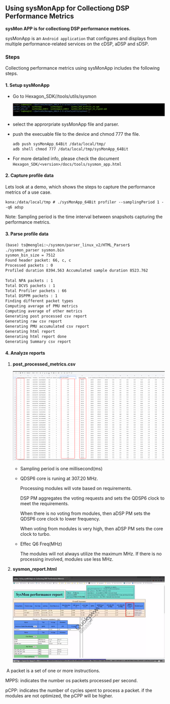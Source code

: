 ## Using sysMonApp for Collectiong DSP Performance Metrics

**sysMon APP is for collectiong DSP performance metrices.**

sysMonApp is an `Android application` that configures and displays from multiple performance-related services on the cDSP, aDSP and sDSP.

### Steps

Collectiong performance metrics using sysMonApp includes the following steps.

#### 1. Setup sysMonApp

- Go to Hexagon_SDK/<version>/tools/utils/sysmon

  ![image-20230727101324799](images/image-20230727101324799.png)

- select the approrpriate sysMonApp file and parser.

- push the execuable file to the device and chmod 777 the file.

  ```shell
  adb push sysMonApp_64Bit /data/local/tmp/
  adb shell chmod 777 /data/local/tmp/sysMonApp_64Bit
  ```

- For more detailed info, please check the document `Hexagon_SDK/<version>/docs/tools/sysmon_app.html`

#### 2. Capture profile data

Lets look at a demo, which shows the steps to capture the performance metrics of  a use case.

```shell
kona:/data/local/tmp # ./sysMonApp_64Bit profiler --samplingPeriod 1 --q6 adsp 
```

Note: Sampling period is the time interval between snapshots capturing the performance metrics.

#### 3. Parse profile data

```
(base) ts@menglei:~/sysmon/parser_linux_v2/HTML_Parser$ ./sysmon_parser sysmon.bin 
sysmon_bin_size = 7512
Found header packet: 66, c, c
Processed packets : 0
Profiled duration 8394.563 Accumulated sample duration 8523.762

Total NPA packets : 1
Total DCVS packets : 1
Total Profiler packets : 66
Total DSPPM packets : 1
Finding different packet types
Computing average of PMU metrics
Computing average of other metrics
Generating post processed csv report
Generating raw csv report
Generating PMU accumulated csv report
Generating html report
Generating html report done
Generating Summary csv report

```

#### 4. Analyze reports

1. **post_processed_metrics.csv**

   ![image-20230727110559596](images/image-20230727110559596.png)

   - Sampling period is one millisecond(ms)

   - QDSP6 core is runing at  307.20 MHz.

     Processing modules will vote based on requirements.

     DSP PM aggregates the voting requests and sets the QDSP6 clock to meet the requirements.

     When there is no voting from modules, then aDSP PM sets the QDSP6 core clock to lower frequency.

     When voting from modules is very high, then aDSP PM sets the core clock to turbo. 
     
   - Effec Q6 Freq(MHz)
   
     The modules will not always utilize the maximum MHz. If there is no processing involved, modules use less MHz.
   
2. **sysmon_report.html**

   ![image-20230727112955628](images/image-20230727112955628.png)

​				A packet is a set of one or more instructions.

MPPS: indicates the number os packets processed per second.

pCPP:  indicates the number of cycles spent to process a packet. if the modules are not optimized, the pCPP will be higher.




